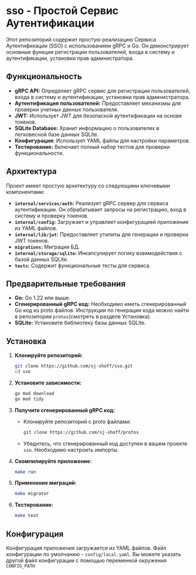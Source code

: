 # sso - Простой Сервис Аутентификации

Этот репозиторий содержит простую реализацию Сервиса Аутентификации (SSO) с использованием gRPC и Go. Он демонстрирует основные функции регистрации пользователей, входа в систему и аутентификации, установки прав администратора.

## Функциональность

*   **gRPC API:** Определяет gRPC сервис для регистрации пользователей, входа в систему и аутентификации, установки прав администратора.
*   **Аутентификация пользователей:** Предоставляет механизмы для проверки учетных данных пользователя.
*   **JWT:** Использует JWT для безопасной аутентификации на основе токенов.
*   **SQLite Database:** Хранит информацию о пользователях в легковесной базе данных SQLite.
*   **Конфигурация:** Использует YAML файлы для настройки параметров.
*   **Тестирование:** Включает полный набор тестов для проверки функциональности.

## Архитектура

Проект имеет простую архитектуру со следующими ключевыми компонентами:

*   **`internal/services/auth`:** Реализует gRPC сервер для сервиса аутентификации. Он обрабатывает запросы на регистрацию, вход в систему и проверку токенов.
*   **`internal/config`:** Загружает и управляет конфигурацией приложения из YAML файлов.
*   **`internal/lib/jwt`:** Предоставляет утилиты для генерации и проверки JWT токенов.
*   **`migrations`:** Миграции БД.
*   **`internal/storage/sqlite`:** Инкапсулирует логику взаимодействия с базой данных SQLite.
*   **`tests`:** Содержит функциональные тесты для сервиса.

## Предварительные требования

*   **Go:** Go 1.22 или выше.
*   **Сгенерированный gRPC код:**  Необходимо иметь сгенерированный Go код из proto файлов.  Инструкции по генерации кода можно найти в репозитории `protos`(смотреть в разделе Установка).
*   **SQLite:** Установите библиотеку базы данных SQLite.

## Установка

1.  **Клонируйте репозиторий:**

    ```bash
    git clone https://github.com/sj-shoff/sso.git
    cd sso
    ```

2.  **Установите зависимости:**

    ```bash
    go mod download
    go mod tidy
    ```

3.  **Получите сгенерированный gRPC код:**

    *   Клонируйте репозиторий с proto файлами:
        ```bash
        git clone https://github.com/sj-shoff/protos
        ```
    *   Убедитесь, что сгенерированный код доступен в вашем проекте `sso`. Необходимо настроить импорты.

4.  **Скомпилируйте приложение:**

    ```bash
    make run
    ```

4.  **Применение миграций:**

    ```bash
    make migrator
    ```

6.  **Тестирование:**

    ```bash
    make test
    ```

## Конфигурация

Конфигурация приложения загружается из YAML файлов. Файл конфигурации по умолчанию - `config/local.yaml`. Вы можете указать другой файл конфигурации с помощью переменной окружения `CONFIG_PATH`